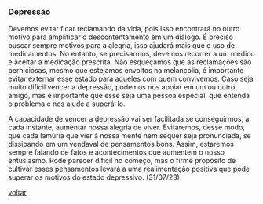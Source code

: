 ### Depressão

Devemos evitar ficar reclamando da vida, pois isso encontrará no outro motivo para amplificar o descontentamento em um diálogo. É preciso buscar sempre motivos para a alegria, isso ajudará mais que o uso de medicamentos. No entanto, se precisarmos, devemos recorrer a um médico e aceitar a medicação prescrita. Não esqueçamos que as reclamações são perniciosas, mesmo que estejamos envoltos na melancolia, é importante evitar externar esse estado para aqueles com quem convivemos. Caso seja muito difícil vencer a depressão, podemos nos apoiar em um ou outro amigo, mas é importante que esse seja uma pessoa especial, que entenda o problema e nos ajude a superá-lo.

A capacidade de vencer a depressão vai ser facilitada se conseguirmos, a cada instante, aumentar nossa alegria de viver. Evitaremos, desse modo, que cada lamúria que vier à nossa mente nem sequer seja pronunciada, se dissipando em um vendaval de pensamentos bons. Assim, estaremos sempre falando de fatos e acontecimentos que aumentem o nosso entusiasmo. Pode parecer difícil no começo, mas o firme propósito de cultivar esses pensamentos levará a uma realimentação positiva que pode superar os motivos do estado depressivo. (31/07/23)

[voltar](./)